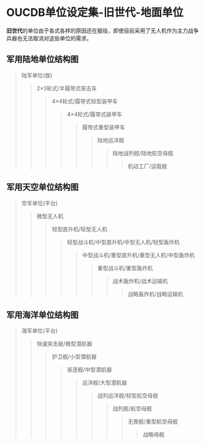 # OUCDB单位设定集-旧世代-地面单位
**旧世代**的单位由于各式各样的原因还在服役，即使目前采用了无人机作为主力战争兵器也无法取消对这些单位的需求。


## 军用陆地单位结构图
> 陆军单位(族)
>> 2×3轮式/半履带式突击车
>>> 4×4轮式/履带式轻型装甲车 
>>>> 4×4轮式/履带式装甲车
>>>>> 履带式重型装甲车
>>>>>> 陆地巡洋舰
>>>>>>> 陆地战列舰/陆地航空母舰
>>>>>>>> 机动工厂/运载舰


## 军用天空单位结构图
> 空军单位(平台)
>> 微型无人机
>>> 轻型直升机/轻型无人机
>>>> 轻型战斗机/中型直升机/中型无人机/轻型轰炸机
>>>>> 中型战斗机/重型直升机/重型无人机/中型轰炸机
>>>>>> 重型战斗机/重型轰炸机
>>>>>>> 战术轰炸机/战术运输机
>>>>>>>> 战略轰炸机/战略运输机


## 军用海洋单位结构图
> 海军单位(平台)
>> 快速突击艇/微型潜航器
>>> 护卫舰/小型潜航器
>>>> 驱逐舰/中型潜航器
>>>>> 巡洋舰/大型潜航器
>>>>>> 战列巡洋舰/轻型航空母舰
>>>>>>> 战列舰/航空母舰
>>>>>>>> 无畏舰/重型航空母舰
>>>>>>>>> 战略母舰
